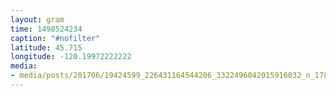 ```yaml
---
layout: gram
time: 1498524234
caption: "#nofilter"
latitude: 45.715
longitude: -120.19972222222
media:
- media/posts/201706/19424599_226431164544206_3322496042015916032_n_17886927958004947.jpg
---
```

